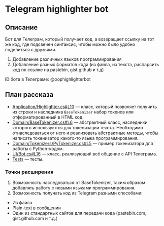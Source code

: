 # Telegram highlighter bot

## Описание

Бот для Телеграм, который получает код, а возвращает ссылку на тот же код, где подсвечен синтаксис, чтобы можно было удобно поделиться с друзьями.

1) Добавление различных языков программирования
2) Добавление разных форматов кода (из файла, из текста, распарсить код по ссылке на pastebin, gist.github и т.д)

ID бота в Телеграме: @oophighlighterbot

## План рассказа
* [Application/Highlighter.cs#L10](https://github.com/Phil9l/telegram-code-highlighter/blob/master/CodeHighlighter/CodeHighlighter/Application/Highlighter.cs#L10) — класс, который позволяет получить из строки и наследника `BaseTokenizer` набор токенов или отформатированный в HTML код.
* [Domain/BaseTokenizer.cs#L6](https://github.com/Phil9l/telegram-code-highlighter/blob/master/CodeHighlighter/CodeHighlighter/Domain/BaseTokenizer.cs#L6) — абстрактный класс, наследники которого используются для токенизации текста. Необходимо отнаследоваться от него и реализовать абстрактные методы, чтобы написать токенизатор какого-то языка программирования.
* [Domain/Tokenizers/PyTokenizer.cs#L5](https://github.com/Phil9l/telegram-code-highlighter/blob/master/CodeHighlighter/CodeHighlighter/Domain/Tokenizers/PyTokenizer.cs#L5) — пример токенизатора для работы с Python-кодом.
* [UI/Bot.cs#L16](https://github.com/Phil9l/telegram-code-highlighter/blob/master/CodeHighlighter/CodeHighlighter/UI/Bot.cs#L16) — класс, реализующий всё общение с API Телеграма.
* [Tests](https://github.com/Phil9l/telegram-code-highlighter/tree/master/CodeHighlighter/CodeHighlighter/Tests) — тесты.

### Точки расширения
1. Возможность наследоваться от BaseTokenizer, таким образом добавлять работу с новыми языками программирования.
2. Возможность получать код из Telegram разными способами:
  * Из файла
  * Plain-text в сообщении
  * Один из стандартных сайтов для передачи кода (pastebin.com, gist.github.com и т.д.)

